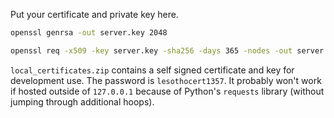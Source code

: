 Put your certificate and private key here.

```sh
openssl genrsa -out server.key 2048

openssl req -x509 -key server.key -sha256 -days 365 -nodes -out server.crt -subj '/CN=lesotho' -addext 'subjectAltName=IP:127.0.0.1'
```

`local_certificates.zip` contains a self signed certificate and key for
development use. The password is `lesothocert1357`. It probably won't work if
hosted outside of `127.0.0.1` because of Python's `requests` library (without
jumping through additional hoops).
